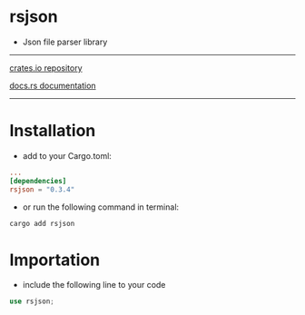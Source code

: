 # rsjson
- Json file parser library

---
[crates.io repository](https://crates.io/crates/rsjson)

[docs.rs documentation](https://docs.rs/rsjson/latest/rsjson/)

---
# Installation
- add to your Cargo.toml:
```toml
...
[dependencies]
rsjson = "0.3.4"
```
- or run the following command in terminal:
```bash
cargo add rsjson
```

# Importation
- include the following line to your code
```rust
use rsjson;
```